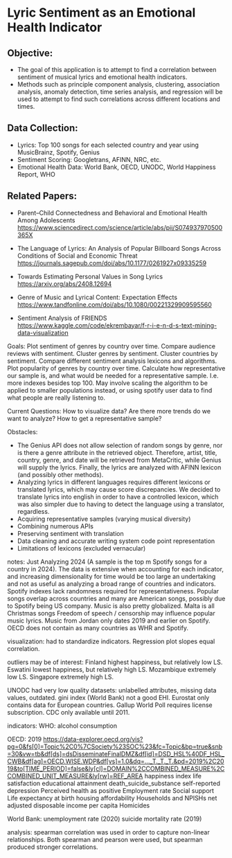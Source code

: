# Lyric Sentiment as an Emotional Health Indicator

## Objective:
- The goal of this application is to attempt to find a correlation between sentiment of musical lyrics and emotional health indicators. 
- Methods such as principle component analysis, clustering, association analysis, anomaly detection, time series analysis, and regression will be used to attempt to find such correlations across different locations and times.

## Data Collection:
- Lyrics: Top 100 songs for each selected country and year using MusicBrainz, Spotify, Genius
- Sentiment Scoring: Googletrans, AFINN, NRC, etc.
- Emotional Health Data: World Bank, OECD, UNODC, World Happiness Report, WHO

## Related Papers:
- Parent–Child Connectedness and Behavioral and Emotional Health Among Adolescents
https://www.sciencedirect.com/science/article/abs/pii/S074937970500365X

- The Language of Lyrics: An Analysis of Popular Billboard Songs Across Conditions of Social and Economic Threat
https://journals.sagepub.com/doi/abs/10.1177/0261927x09335259

- Towards Estimating Personal Values in Song Lyrics
https://arxiv.org/abs/2408.12694

- Genre of Music and Lyrical Content: Expectation Effects
https://www.tandfonline.com/doi/abs/10.1080/00221329909595560

- Sentiment Analysis of FRIENDS
https://www.kaggle.com/code/ekrembayar/f-r-i-e-n-d-s-text-mining-data-visualization

Goals:
Plot sentiment of genres by country over time.
Compare audience reviews with sentiment.
Cluster genres by sentiment.
Cluster countries by sentiment.
Compare different sentiment analysis lexicons and algorithms.
Plot popularity of genres by country over time.
Calculate how representative our sample is, and what would be needed for a representative sample. I.e. more indexes besides top 100. May involve scaling the algorithm to be applied to smaller populations instead, or using spotify user data to find what people are really listening to.

Current Questions:
How to visualize data?
Are there more trends do we want to analyze?
How to get a representative sample?

Obstacles:
- The Genius API does not allow selection of random songs by genre, nor is there a genre attribute in the retrieved object. Therefore, artist, title, country, genre, and date will be retrieved from MetaCritic, while Genius will supply the lyrics. Finally, the lyrics are analyzed with AFINN lexicon (and possibly other methods).
- Analyzing lyrics in different languages requires different lexicons or translated lyrics, which may cause score discrepancies. We decided to translate lyrics into english in order to have a controlled lexicon, which was also simpler due to having to detect the language using a translator, regardless.
- Acquiring representative samples (varying musical diversity)
- Combining numerous APIs
- Preserving sentiment with translation
- Data cleaning and accurate writing system code point representation
- Limitations of lexicons (excluded vernacular)


notes:
Just Analyzing 2024 (A sample is the top m Spotify songs for a country in 2024). The data is extensive when accounting for each indicator, and increasing dimensionality for time would
be too large an undertaking and not as useful as analyzing a broad range of countries and indicators.
Spotify indexes lack randomness required for representativeness.
Popular songs overlap across countries and many are American songs, possibly due to Spotify 
being US company. Music is also pretty globalized.
Malta is all Christmas songs
Freedom of speech / censorship may influence popular music lyrics.
Music from Jordan only dates 2019 and earlier on Spotify.
OECD does not contain as many countries as WHR and Spotify.

visualization: had to standardize indicators.
Regression plot slopes equal correlation.

outliers may be of interest:
Finland highest happiness, but relatively low LS.
Eswatini lowest happiness, but relatively high LS.
Mozambique extremely low LS.
Singapore extremely high LS.

UNODC had very low quality datasets: unlabelled attributes, missing data values, outdated.
gini index (World Bank) not a good EHI.
Eurostat only contains data for European countries.
Gallup World Poll requires license subscription.
CDC only available until 2011.

indicators:
WHO:
alcohol consumption

OECD: 2019
https://data-explorer.oecd.org/vis?pg=0&fs[0]=Topic%2C0%7CSociety%23SOC%23&fc=Topic&bp=true&snb=30&vw=tb&df[ds]=dsDisseminateFinalDMZ&df[id]=DSD_HSL%40DF_HSL_CWB&df[ag]=OECD.WISE.WDP&df[vs]=1.0&dq=..._T._T._T.&pd=2019%2C2019&to[TIME_PERIOD]=false&ly[cl]=DOMAIN%2CCOMBINED_MEASURE%2CCOMBINED_UNIT_MEASURE&ly[rw]=REF_AREA
happiness index
life satisfaction
educational attainment
death_suicide_substance
self-reported depression
Perceived health as positive
Employment rate
Social support
Life expectancy at birth
housing affordability
Households and NPISHs net adjusted disposable income per capita
Homicides

World Bank:
unemployment rate (2020)
suicide mortality rate (2019)

analysis:
spearman correlation was used in order to capture non-linear relationships. Both spearman and pearson were used, but spearman produced stronger correlations.